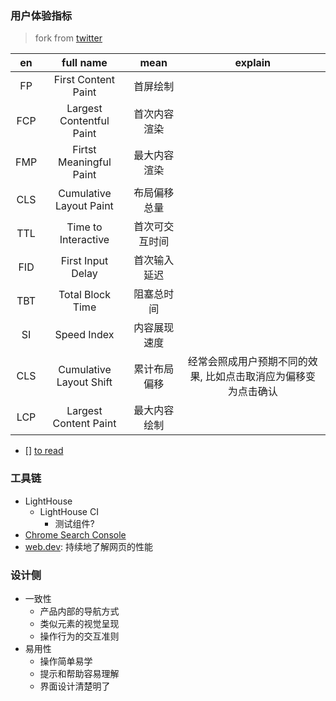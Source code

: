 ### 用户体验指标

> fork from [twitter](https://twitter.com/Barret_China/status/1281198914796830721)

|  en   |        full name         |      mean      |                            explain                             |
| :---: | :----------------------: | :------------: | :------------------------------------------------------------: |
|  FP   |   First Content Paint    |    首屏绘制    |                                                                |
|  FCP  | Largest Contentful Paint |  首次内容渲染  |                                                                |
|  FMP  | Firtst Meaningful Paint  |  最大内容渲染  |                                                                |
|  CLS  | Cumulative Layout Paint  |  布局偏移总量  |                                                                |
|  TTL  |   Time to Interactive    | 首次可交互时间 |                                                                |
|  FID  |    First Input Delay     |  首次输入延迟  |                                                                |
|  TBT  |     Total Block Time     |   阻塞总时间   |                                                                |
|  SI   |       Speed Index        |  内容展现速度  |                                                                |
|  CLS  | Cumulative Layout Shift  |  累计布局偏移  | 经常会照成用户预期不同的效果, 比如点击取消应为偏移变为点击确认 |
|  LCP  |  Largest Content Paint   |  最大内容绘制  |                                                                |

- [] [to read](https://mp.weixin.qq.com/s/ESOHtwz3jCEybAN196R-rg)

### 工具链

* LightHouse
  * LightHouse CI
    * 测试组件?
* [Chrome Search Console](https://search.google.com/search-console/about)
* [web.dev](web.dev): 持续地了解网页的性能

### 设计侧

* 一致性
  * 产品内部的导航方式
  * 类似元素的视觉呈现
  * 操作行为的交互准则
* 易用性
  * 操作简单易学
  * 提示和帮助容易理解
  * 界面设计清楚明了